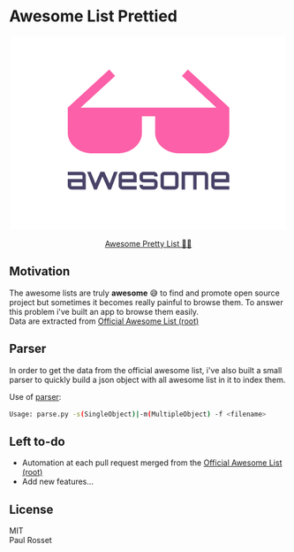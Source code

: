 # Awesome List Prettied

<div align="center">
	<img width="500" src="src/imgs/logo.png" alt="Awesome">
    <br/>
    <p>
        <a href="https://awesome.paulrossethings.com">Awesome Pretty List 💅🏻</a>
    </p>
</div>

## Motivation

The awesome lists are truly **awesome** 😅 to find and promote open source project but sometimes it becomes really painful to browse them. To answer this problem i've built an app to browse them easily.  
Data are extracted from [Official Awesome List (root)](https://github.com/sindresorhus/awesome)

## Parser

In order to get the data from the official awesome list, i've also built a small parser to quickly build a json object with all awesome list in it to index them.

Use of [parser](https://github.com/PaulRosset/awesome-list-pretty/tree/master/parser):

```sh
Usage: parse.py -s(SingleObject)|-m(MultipleObject) -f <filename>
```

## Left to-do

- Automation at each pull request merged from the [Official Awesome List (root)](https://github.com/sindresorhus/awesome)
- Add new features...

## License

MIT  
Paul Rosset
